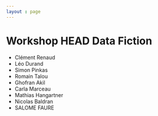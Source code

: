 ```yaml
---
layout : page
---
```


# Workshop HEAD Data Fiction

* Clément Renaud
* Léo Durand
* Simon Pinkas
* Romain Talou
* Ghofran Akil
* Carla Marceau
* Mathias Hangartner
* Nicolas Baldran
* SALOME FAURE
